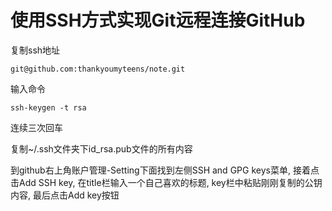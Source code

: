 # 使用SSH方式实现Git远程连接GitHub

复制ssh地址
```
git@github.com:thankyoumyteens/note.git
```
输入命令
```
ssh-keygen -t rsa
```
连续三次回车

复制~/.ssh文件夹下id_rsa.pub文件的所有内容

到github右上角账户管理-Setting下面找到左侧SSH and GPG keys菜单, 接着点击Add SSH key, 在title栏输入一个自己喜欢的标题, key栏中粘贴刚刚复制的公钥内容, 最后点击Add key按钮
